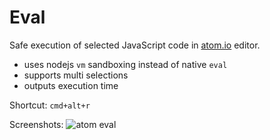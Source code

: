 # Eval

Safe execution of selected JavaScript code in [atom.io](http://atom.io) editor.

 - uses nodejs `vm` sandboxing instead of native `eval`
 - supports multi selections
 - outputs execution time

Shortcut: `cmd+alt+r`

Screenshots:
![atom eval](https://dl.dropboxusercontent.com/u/540495/evalrec.gif "Atom Eval JavaScript")
